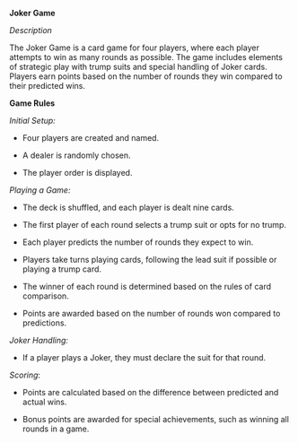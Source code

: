 **Joker Game**

_Description_

The Joker Game is a card game for four players, where each player attempts to win as many rounds as possible. The game includes elements of strategic play with trump suits and special handling of Joker cards. Players earn points based on the number of rounds they win compared to their predicted wins.

**Game Rules**

_Initial Setup:_

* Four players are created and named.

* A dealer is randomly chosen.

* The player order is displayed.

_Playing a Game:_

* The deck is shuffled, and each player is dealt nine cards.

* The first player of each round selects a trump suit or opts for no trump.

* Each player predicts the number of rounds they expect to win.

* Players take turns playing cards, following the lead suit if possible or playing a trump card.

* The winner of each round is determined based on the rules of card comparison.

* Points are awarded based on the number of rounds won compared to predictions.

_Joker Handling:_

* If a player plays a Joker, they must declare the suit for that round.

_Scoring_:

* Points are calculated based on the difference between predicted and actual wins.

* Bonus points are awarded for special achievements, such as winning all rounds in a game.
